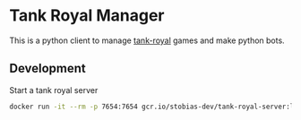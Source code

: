 # Tank Royal Manager

This is a python client to manage [tank-royal]() games and make python bots.


## Development

Start a tank royal server
```bash
docker run -it --rm -p 7654:7654 gcr.io/stobias-dev/tank-royal-server:latest -C abc123 -p 7654
```